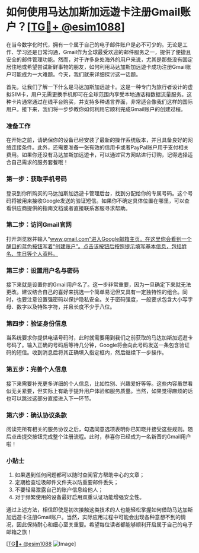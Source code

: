 # 如何使用马达加斯加远遊卡注册Gmail账户？[[TG💪+ @esim1088](https://t.me/s/esim1088)]

在当今数字化时代，拥有一个属于自己的电子邮件账户是必不可少的。无论是工作、学习还是日常沟通，Gmail作为全球最受欢迎的邮件服务之一，提供了便捷且安全的邮件管理功能。然而，对于许多身处海外的用户来说，尤其是那些没有固定居住地或希望尝试新鲜事物的朋友，如何利用马达加斯加远遊卡成功注册Gmail账户可能成为一大难题。今天，我们就来详细探讨这一话题。

首先，让我们了解一下什么是马达加斯加远遊卡。这是一种专门为旅行者设计的虚拟SIM卡，用户无需更换手机即可在全球范围内享受本地通话和数据流量服务。这种卡片通常通过在线平台购买，并支持多种语言界面，非常适合像我们这样的国际用户。接下来，我们将一步步教你如何利用它顺利完成Gmail账户的创建过程。

### 准备工作

在开始之前，请确保你的设备已经安装了最新的操作系统版本，并且具备良好的网络连接条件。此外，还需要准备一张有效的信用卡或者PayPal账户用于支付相关费用。如果你还没有马达加斯加远遊卡，可以通过官方网站进行订购，记得选择适合自己需求的服务套餐哦！

### 第一步：获取手机号码

登录到你所购买的马达加斯加远遊卡管理后台，找到分配给你的专属号码。这个号码将被用来接收Google发送的验证短信。如果你不确定具体位置在哪里，可以查看供应商提供的指南文档或者直接联系客服寻求帮助。

### 第二步：访问Gmail官网

打开浏览器并输入“www.gmail.com”进入Google邮箱主页。在这里你会看到一个醒目的蓝色按钮写着“创建账户”。点击该按钮后按照提示填写基本信息，包括姓名、生日等个人资料。

### 第三步：设置用户名与密码

接下来就是设置你的Gmail用户名了。这一步非常重要，因为一旦确定下来就无法更改。建议结合自己的喜好来挑选一个简单易记但又具有一定独特性的组合。同时，也要注意设置强密码以保护隐私安全。关于密码强度，一般要求包含大小写字母、数字以及特殊字符，并且长度不少于八位。

### 第四步：验证身份信息

当系统要求你提供电话号码时，此时就需要用到我们之前获取的马达加斯加远遊卡号码了。输入正确的号码后等待几分钟，Google将会向此号码发送一条包含验证码的短信。收到消息后将其正确填入指定框内，然后继续下一步操作。

### 第五步：完善个人信息

接下来需要补充更多详细的个人信息，比如性别、兴趣爱好等等。这些内容虽然看似无关紧要，但实际上有助于提升用户体验和服务质量。当然，如果觉得麻烦的话也可以跳过这部分直接进入下一环节。

### 第六步：确认协议条款

阅读完所有相关的服务协议之后，勾选同意选项表明你已知晓并接受这些规则。随后点击提交按钮完成整个注册流程。此时，恭喜你已经成为一名新晋的Gmail用户啦！

### 小贴士

1. 如果遇到任何问题都可以随时查阅官方帮助中心的文章；
2. 定期检查垃圾邮件文件夹以防重要邮件丢失；
3. 不要轻易泄露自己的账户信息给他人；
4. 对于频繁使用的设备最好启用双重认证功能增强安全性。

通过上述方法，相信即使是初次接触这类技术的人也能轻松掌握如何借助马达加斯加远遊卡注册Gmail账户。当然，实际应用过程中可能会出现各种意想不到的情况，因此保持耐心和细心至关重要。希望每位读者都能够顺利开启属于自己的电子邮箱之旅！

[[TG💪+ @esim1088](https://t.me/s/esim1088) ![Image](https://i.postimg.cc/4NQfJmqS/Snipaste-2025-05-13-00-14-12.png)]
